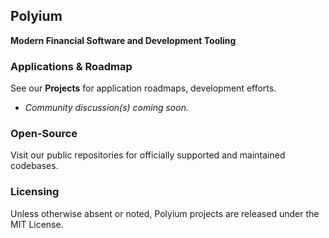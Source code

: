## Polyium

**Modern Financial Software and Development Tooling**

### Applications & Roadmap

See our **Projects** for application roadmaps, development efforts.

- *Community discussion(s) coming soon.*

### Open-Source

Visit our public repositories for officially supported and maintained codebases.

### Licensing

Unless otherwise absent or noted, Polyium projects are released under the MIT License.

